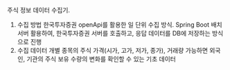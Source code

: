 주식 정보 데이터 수집기.

1. 수집 방법
   한국투자증권 openApi를 활용한 일 단위 수집 방식.
   Spring Boot 배치 서버 활용하여, 한국투자증권 서버를 호출하고, 응답 데이터를 DB에 저장하는 방식으로 진행
2. 수집 데이터
   개별 종목의 주식 가격(시가, 고가, 저가, 종가), 거래량
   가능하면 외국인, 기관의 주식 보유 수량의 변화를 확인할 수 있는 기초 데이터
   
